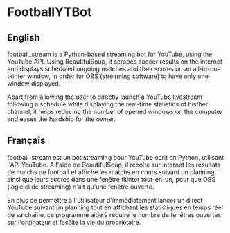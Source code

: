 # FootballYTBot

## English

football_stream is a Python-based streaming bot for YouTube, using the YouTube API. 
Using BeautifulSoup, it scrapes soccer results on the internet and displays scheduled ongoing matches and their scores on an all-in-one tkinter window, in order for OBS (streaming software) to have only one window displayed.

Apart from allowing the user to directly launch a YouTube livestream following a schedule while displaying the real-time statistics of his/her channel, it helps reducing the number of opened windows on the computer and eases the hardship for the owner.

## Français

football_stream est un bot streaming  pour YouTube écrit en Python, utilisant l'API YouTube.
A l'aide de BeautifulSoup, il récolte sur internet les résultats de matchs de football et affiche les matchs en cours suivant un planning, ainsi que leurs scores dans une fenêtre tkinter tout-en-un, pour que OBS (logiciel de streaming) n'ait qu'une fenêtre ouverte.

En plus de permettre à l'utilisateur d'immédiatement lancer un direct YouTube suivant un planning tout en affichant les statistiques en temps réel de sa chaîne, ce programme aide à réduire le nombre de fenêtres ouvertes sur l'ordinateur et facilite la vie du propriétaire.

